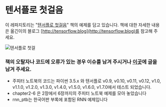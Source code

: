 # 텐서플로 첫걸음

이 레파지토리는 "[텐서플로 첫걸음](https://tensorflow.blog/%ED%85%90%EC%84%9C%ED%94%8C%EB%A1%9C-%EC%B2%AB%EA%B1%B8%EC%9D%8C/)" 책의 예제를 담고 있습니다. 책에 대한 자세한 내용은 옮긴이의 블로그 [http://tensorflow.blog](http://tensorflow.blog)를 참고해 주세요.

![텐서플로 첫걸](cover.jpg)

### 책의 오탈자나 코드에 오류가 있는 경우 이슈를 남겨 주시거나 [이곳](https://tensorflowkorea.wordpress.com/%ED%85%90%EC%84%9C%ED%94%8C%EB%A1%9C-%EC%B2%AB%EA%B1%B8%EC%9D%8C/)에 글을 남겨 주세요.

- 주피터 노트북의 코드는 파이썬 3.5.x 와 텐서플로 v0.9, v0.10, v0.11, v0.12, v1.0, v1.1.0, v1.2.0, v1.3.0, v1.4.0, v1.5.0, v1.6.0, v1.7.0에서 테스트 되었습니다.
- chapter2-6 은 2장에서 6장까지의 주피터 노트북 예제를 모아 놓았습니다
- rnn_ptb는 한국어판 부록에 포함된 RNN 예제입니다
